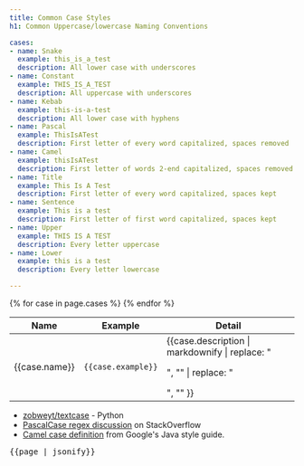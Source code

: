 ```yaml
---
title: Common Case Styles
h1: Common Uppercase/lowercase Naming Conventions

cases:
- name: Snake
  example: this_is_a_test
  description: All lower case with underscores
- name: Constant
  example: THIS_IS_A_TEST
  description: All uppercase with underscores
- name: Kebab
  example: this-is-a-test
  description: All lower case with hyphens
- name: Pascal
  example: ThisIsATest
  description: First letter of every word capitalized, spaces removed
- name: Camel
  example: thisIsATest
  description: First letter of words 2-end capitalized, spaces removed
- name: Title
  example: This Is A Test
  description: First letter of every word capitalized, spaces kept
- name: Sentence
  example: This is a test
  description: First letter of first word capitalized, spaces kept
- name: Upper
  example: THIS IS A TEST
  description: Every letter uppercase
- name: Lower
  example: this is a test
  description: Every letter lowercase

---
```


<table class="mt-2 table table-bordered table-striped">
	<thead>
		<tr>
			<th>Name</th>
			<th>Example</th>
			<th>Detail</th>
		</tr>
	</thead>
	<tbody>
	{% for case in page.cases %}
			<tr>
				<td>{{case.name}}</td>
				<td><code>{{case.example}}</code></td>
				<td>{{case.description | markdownify | replace: "<p>", "" | replace: "</p>", "" }}</td>
			</tr>
	{% endfor %}
	</tbody>
</table>



* [zobweyt/textcase](https://github.com/zobweyt/textcase) - Python
* [PascalCase regex discussion](https://stackoverflow.com/a/31388507) on StackOverflow
* [Camel case definition](https://google.github.io/styleguide/javaguide.html#s5.3-camel-case) from Google's Java style guide.

<pre>
{{page | jsonify}}
</pre>
